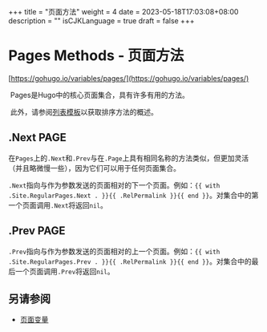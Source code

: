 +++
title = "页面方法"
weight = 4
date = 2023-05-18T17:03:08+08:00
description = ""
isCJKLanguage = true
draft = false
+++

# Pages Methods - 页面方法 

[https://gohugo.io/variables/pages/](https://gohugo.io/variables/pages/)

​	Pages是Hugo中的核心页面集合，具有许多有用的方法。

​	此外，请参阅[列表模板](https://gohugo.io/templates/lists)以获取排序方法的概述。

## .Next PAGE 

​	在`Pages`上的`.Next`和`.Prev`与在`.Page`上具有相同名称的方法类似，但更加灵活（并且略微慢一些），因为它们可以用于任何页面集合。

​	`.Next`指向与作为参数发送的页面相对的下一个页面。例如：`{{ with .Site.RegularPages.Next . }}{{ .RelPermalink }}{{ end }}`。对集合中的第一个页面调用`.Next`将返回`nil`。

## .Prev PAGE 

​	`.Prev`指向与作为参数发送的页面相对的上一个页面。例如：`{{ with .Site.RegularPages.Prev . }}{{ .RelPermalink }}{{ end }}`。对集合中的最后一个页面调用`.Prev`将返回`nil`。

## 另请参阅  

- [页面变量](https://gohugo.io/variables/page/)
